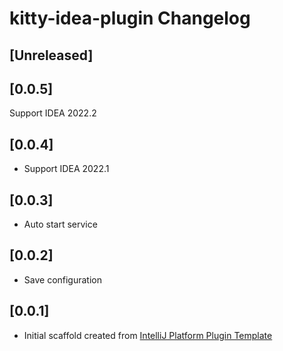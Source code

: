 <!-- Keep a Changelog guide -> https://keepachangelog.com -->

# kitty-idea-plugin Changelog

## [Unreleased]

## [0.0.5]
Support IDEA 2022.2

## [0.0.4]
- Support IDEA 2022.1

## [0.0.3]
- Auto start service

## [0.0.2]
- Save configuration

## [0.0.1]
- Initial scaffold created
  from [IntelliJ Platform Plugin Template](https://github.com/JetBrains/intellij-platform-plugin-template)